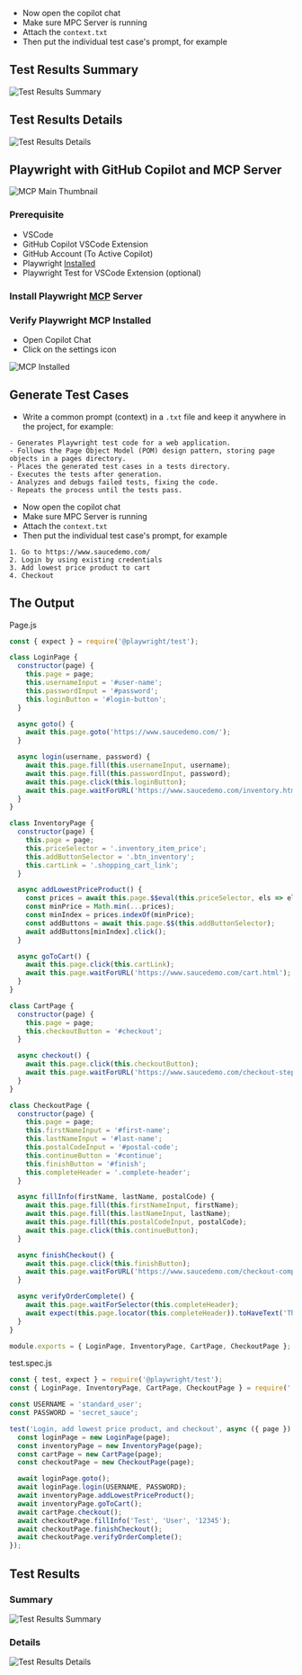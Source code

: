 - Now open the copilot chat
- Make sure MPC Server is running
- Attach the `context.txt`
- Then put the individual test case's prompt, for example 

## Test Results Summary
![Test Results Summary](screenshots/test-results-summary.png)

## Test Results Details
![Test Results Details](screenshots/test-results-details.png)

## Playwright with GitHub Copilot and MCP Server
![MCP Main Thumbnail](screenshots/mcp.png)

### Prerequisite   
- VSCode
- GitHub Copilot VSCode Extension
- GitHub Account (To Active Copilot)
- Playwright [Installed](https://playwright.dev/docs/intro#installing-playwright)
- Playwright Test for VSCode Extension (optional)

### Install Playwright [MCP](https://github.com/microsoft/playwright-mcp) Server
### Verify Playwright MCP Installed
- Open Copilot Chat
- Click on the settings icon

![MCP Installed](screenshots/mcp_installed.png)

## Generate Test Cases
- Write a common prompt (context) in a `.txt` file and keep it anywhere in the project, for example:

```
- Generates Playwright test code for a web application.
- Follows the Page Object Model (POM) design pattern, storing page objects in a pages directory.
- Places the generated test cases in a tests directory.
- Executes the tests after generation.
- Analyzes and debugs failed tests, fixing the code.
- Repeats the process until the tests pass.
```

- Now open the copilot chat
- Make sure MPC Server is running
- Attach the `context.txt`
- Then put the individual test case's prompt, for example 

```
1. Go to https://www.saucedemo.com/
2. Login by using existing credentials 
3. Add lowest price product to cart
4. Checkout 
```

## The Output

Page.js
```javascript
const { expect } = require('@playwright/test');

class LoginPage {
  constructor(page) {
    this.page = page;
    this.usernameInput = '#user-name';
    this.passwordInput = '#password';
    this.loginButton = '#login-button';
  }

  async goto() {
    await this.page.goto('https://www.saucedemo.com/');
  }

  async login(username, password) {
    await this.page.fill(this.usernameInput, username);
    await this.page.fill(this.passwordInput, password);
    await this.page.click(this.loginButton);
    await this.page.waitForURL('https://www.saucedemo.com/inventory.html');
  }
}

class InventoryPage {
  constructor(page) {
    this.page = page;
    this.priceSelector = '.inventory_item_price';
    this.addButtonSelector = '.btn_inventory';
    this.cartLink = '.shopping_cart_link';
  }

  async addLowestPriceProduct() {
    const prices = await this.page.$$eval(this.priceSelector, els => els.map(e => parseFloat(e.textContent.replace('$', ''))));
    const minPrice = Math.min(...prices);
    const minIndex = prices.indexOf(minPrice);
    const addButtons = await this.page.$$(this.addButtonSelector);
    await addButtons[minIndex].click();
  }

  async goToCart() {
    await this.page.click(this.cartLink);
    await this.page.waitForURL('https://www.saucedemo.com/cart.html');
  }
}

class CartPage {
  constructor(page) {
    this.page = page;
    this.checkoutButton = '#checkout';
  }

  async checkout() {
    await this.page.click(this.checkoutButton);
    await this.page.waitForURL('https://www.saucedemo.com/checkout-step-one.html');
  }
}

class CheckoutPage {
  constructor(page) {
    this.page = page;
    this.firstNameInput = '#first-name';
    this.lastNameInput = '#last-name';
    this.postalCodeInput = '#postal-code';
    this.continueButton = '#continue';
    this.finishButton = '#finish';
    this.completeHeader = '.complete-header';
  }

  async fillInfo(firstName, lastName, postalCode) {
    await this.page.fill(this.firstNameInput, firstName);
    await this.page.fill(this.lastNameInput, lastName);
    await this.page.fill(this.postalCodeInput, postalCode);
    await this.page.click(this.continueButton);
  }

  async finishCheckout() {
    await this.page.click(this.finishButton);
    await this.page.waitForURL('https://www.saucedemo.com/checkout-complete.html');
  }

  async verifyOrderComplete() {
    await this.page.waitForSelector(this.completeHeader);
    await expect(this.page.locator(this.completeHeader)).toHaveText('Thank you for your order!');
  }
}

module.exports = { LoginPage, InventoryPage, CartPage, CheckoutPage };

```
test.spec.js
```javascript
const { test, expect } = require('@playwright/test');
const { LoginPage, InventoryPage, CartPage, CheckoutPage } = require('../pages/SauceDemoPages');

const USERNAME = 'standard_user';
const PASSWORD = 'secret_sauce';

test('Login, add lowest price product, and checkout', async ({ page }) => {
  const loginPage = new LoginPage(page);
  const inventoryPage = new InventoryPage(page);
  const cartPage = new CartPage(page);
  const checkoutPage = new CheckoutPage(page);

  await loginPage.goto();
  await loginPage.login(USERNAME, PASSWORD);
  await inventoryPage.addLowestPriceProduct();
  await inventoryPage.goToCart();
  await cartPage.checkout();
  await checkoutPage.fillInfo('Test', 'User', '12345');
  await checkoutPage.finishCheckout();
  await checkoutPage.verifyOrderComplete();
});
```

## Test Results
### Summary
![Test Results Summary](screenshots/test-results-summary.png)

### Details
![Test Results Details](screenshots/test-results-details.png)

